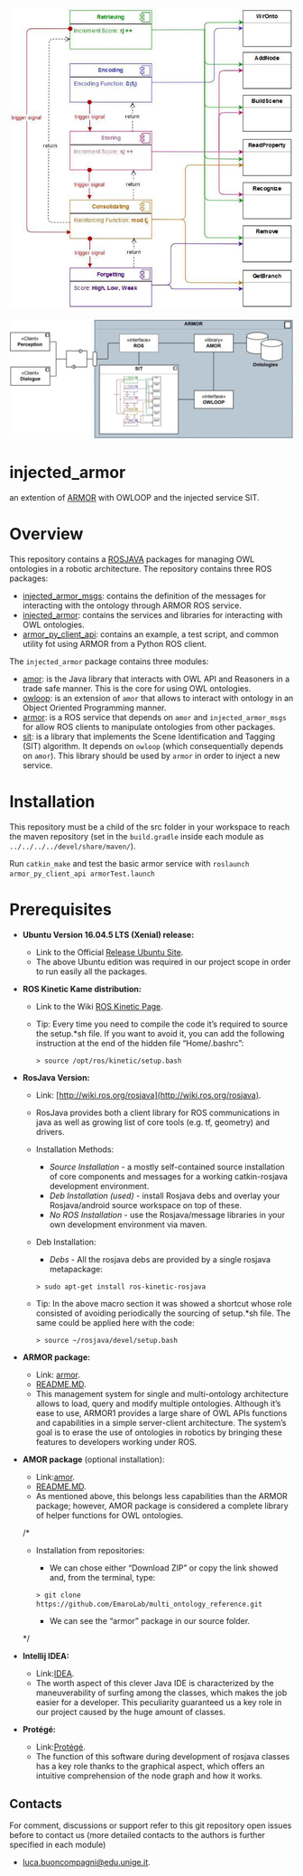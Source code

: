 <p align="center"> 
<img src="https://github.com/JJoeNapoli/injected_armor_pkgs/blob/master/SIT_scheme.jpg">
</p>
<p align="center"> 
<img src="https://github.com/JJoeNapoli/injected_armor_pkgs/blob/master/service_scheme.jpg">
</p>

# injected_armor
an extention of [ARMOR](https://arxiv.org/abs/1706.10151) with OWLOOP and the injected service SIT.

# Overview 

This repository contains a [ROSJAVA](http://wiki.ros.org/rosjava) packages for managing OWL ontologies in a robotic architecture.
The repository contains three ROS packages:
- [injected_armor_msgs](https://github.com/JJoeNapoli/injected_armor_pkgs/tree/master/injected_armor_msgs): contains the definition of the messages for interacting with the ontology through ARMOR ROS service.
- [injected_armor](https://github.com/JJoeNapoli/injected_armor_pkgs/tree/master/injected_armor): contains the services and libraries for interacting with OWL ontologies.
- [armor_py_client_api](https://github.com/JJoeNapoli/injected_armor_pkgs/tree/master/armor_py_client_api): contains an example, a test script, and common utility fot using ARMOR from a Python ROS client. 

The `injected_armor` package contains three modules:
- [amor](https://github.com/JJoeNapoli/injected_armor_pkgs/tree/master/injected_armor/amor): is the Java library that interacts with OWL API and Reasoners in a trade safe manner. This is the core for using OWL ontologies.
- [owloop](https://github.com/JJoeNapoli/injected_armor_pkgs/tree/master/injected_armor/owloop): is an extension of `amor` that allows to interact with ontology in an Object Oriented Programming manner.
- [armor](https://github.com/JJoeNapoli/injected_armor_pkgs/tree/master/injected_armor/armor): is a ROS service that depends on `amor` and `injected_armor_msgs` for allow ROS clients to manipulate ontologies from other packages.
- [sit](https://github.com/JJoeNapoli/injected_armor_pkgs/tree/master/injected_armor/sit): is a library that implements the Scene Identification and Tagging (SIT) algorithm. It depends on `owloop` (which consequentially depends on `amor`). This library should be used by `armor` in order to inject a new service. 


# Installation

This repository must be a child of the src folder in your workspace to reach the maven repository (set in the `build.gradle` inside each module as `../../../../devel/share/maven/`).

Run `catkin_make` and test the basic armor service with
``roslaunch armor_py_client_api armorTest.launch``


# Prerequisites
- **Ubuntu Version 16.04.5 LTS (Xenial) release:**
  - Link to the Official [Release Ubuntu Site](http://releases.ubuntu.com/16.04/).
  - The above Ubuntu edition was required in our project scope in order to run easily all the packages.
- **ROS Kinetic Kame distribution:**
  - Link to the Wiki [ROS Kinetic Page](http://wiki.ros.org/kinetic).
      
  - Tip: Every time you need to compile the code it’s required to source the setup.*sh file. If you want to avoid it, you can add the following instruction at the end of the hidden file “Home/.bashrc”:
      
      ```
      > source /opt/ros/kinetic/setup.bash
      ```
      
- **RosJava Version:**
  - Link: [http://wiki.ros.org/rosjava](http://wiki.ros.org/rosjava).
  - RosJava provides both a client library for ROS communications in java as well as growing list of core tools (e.g. tf, geometry) and drivers.  
  - Installation Methods:
    - *Source Installation* - a mostly self-contained source installation of core components and messages for a working catkin-rosjava development environment.
    - *Deb Installation (used)* - install Rosjava debs and overlay your Rosjava/android source workspace on top of these. 
    - *No ROS Installation* - use the Rosjava/message libraries in your own development environment via maven. 
  - Deb Installation:
    - *Debs* - All the rosjava debs are provided by a single rosjava metapackage: 
    
    ```
    > sudo apt-get install ros-kinetic-rosjava
    ```
    
  - Tip: In the above macro section it was showed a shortcut whose role consisted of avoiding periodically the sourcing of  setup.*sh file. The same could be applied here with the code:
    
    ```
    > source ~/rosjava/devel/setup.bash
    ```
    
- **ARMOR package:**
  - Link: [armor](https://github.com/JJoeNapoli/injected_armor_pkgs/tree/master/injected_armor/armor).
  - [README.MD](https://github.com/JJoeNapoli/injected_armor_pkgs/blob/master/injected_armor/armor/README.MD).
  - This management system for single and multi-ontology architecture allows to load, query and modify multiple ontologies. Although it’s ease to use, ARMOR1 provides a large share of OWL APIs functions and capabilities in a simple server-client architecture. The system’s goal is to erase the use of ontologies in robotics by bringing these features to developers working under ROS.

  
- **AMOR package** (optional installation):
  - Link:[amor](https://github.com/JJoeNapoli/injected_armor_pkgs/blob/master/injected_armor/amor).
  - [README.MD](https://github.com/JJoeNapoli/injected_armor_pkgs/blob/master/injected_armor/amor/README.MD).
  - As mentioned above, this belongs less capabilities than the ARMOR package; however, AMOR package is considered a complete library of helper functions for OWL ontologies.
  
  
  /*
  - Installation from repositories:
    -  We can chose either “Download ZIP” or copy the link showed and, from the terminal, type:
    
    ``` 
    > git clone https://github.com/EmaroLab/multi_ontology_reference.git 
    ```
    
    - We can see the “armor” package in our source folder. 
  
  */
  
    
- **Intellij IDEA:**
  - Link:[IDEA](https://www.jetbrains.com/idea/).
  - The worth aspect of this clever Java IDE is characterized by the maneuverability of surfing among the classes, which makes the job easier for a developer. This peculiarity guaranteed us a key role in our project caused by the huge amount of classes.
    
- **Protégé:**
  - Link:[Protégé](https://protege.stanford.edu/download/protege/4.0/installanywhere/).
  - The function of this software during development of rosjava classes has a key role thanks to the graphical aspect, which offers an intuitive comprehension of the node graph and how it works.  


## Contacts

For comment, discussions or support refer to this git repository open issues before to contact us (more detailed contacts to the authors is further specified in each module)
 - [luca.buoncompagni@edu.unige.it](mailto:luca.buoncompagni@edu.unige.it).


